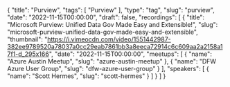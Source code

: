 {
  "title": "Purview",
  "tags": [
    "Purview"
  ],
  "type": "tag",
  "slug": "purview",
  "date": "2022-11-15T00:00:00",
  "draft": false,
  "recordings": [
    {
      "title": "Microsoft Purview: Unified Data Gov Made Easy and Extensible!",
      "slug": "microsoft-purview-unified-data-gov-made-easy-and-extensible",
      "thumbnail": "https://i.vimeocdn.com/video/1551442987-382ee9789520a78037a0cc29eab7861bb3a8eeca72914c6c609aa2a2158a17f1-d_295x166",
      "date": "2022-11-15T00:00:00",
      "meetups": [
        {
          "name": "Azure Austin Meetup",
          "slug": "azure-austin-meetup"
        },
        {
          "name": "DFW Azure User Group",
          "slug": "dfw-azure-user-group"
        }
      ],
      "speakers": [
        {
          "name": "Scott Hermes",
          "slug": "scott-hermes"
        }
      ]
    }
  ]
}